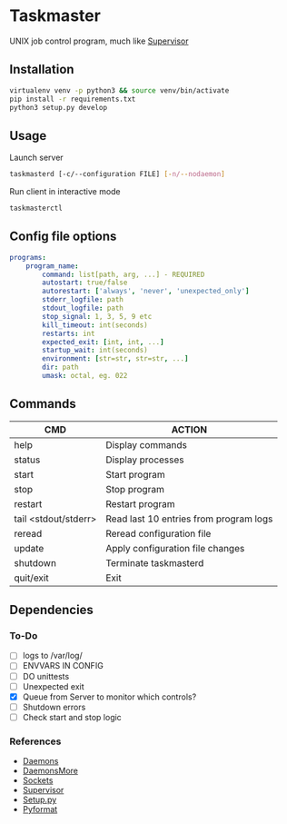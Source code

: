 # Taskmaster
UNIX job control program, much like [Supervisor](http://supervisord.org/)

## Installation
```sh
virtualenv venv -p python3 && source venv/bin/activate
pip install -r requirements.txt
python3 setup.py develop
```

## Usage

Launch server
```sh
taskmasterd [-c/--configuration FILE] [-n/--nodaemon]
```

Run client in interactive mode
```sh
taskmasterctl
```

## Config file options
```yaml
programs:
    program_name:
        command: list[path, arg, ...] - REQUIRED
        autostart: true/false
        autorestart: ['always', 'never', 'unexpected_only']
        stderr_logfile: path
        stdout_logfile: path
        stop_signal: 1, 3, 5, 9 etc
        kill_timeout: int(seconds)
        restarts: int
        expected_exit: [int, int, ...]
        startup_wait: int(seconds)
        environment: [str=str, str=str, ...]
        dir: path
        umask: octal, eg. 022
```

## Commands
| CMD | ACTION |
|---------|---------|
| help | Display commands |
| status | Display processes |
| start <name> | Start program |
| stop <name> | Stop program |
| restart <name> | Restart program |
| tail <name> <stdout/stderr> | Read last 10 entries from program logs |
| reread | Reread configuration file |
| update | Apply configuration file changes |
| shutdown | Terminate taskmasterd |
| quit/exit | Exit |

## Dependencies

### To-Do
- [ ] logs to /var/log/
- [ ] ENVVARS IN CONFIG
- [ ] DO unittests
- [ ] Unexpected exit
- [x] Queue from Server to monitor which controls?
- [ ] Shutdown errors
- [ ] Check start and stop logic

### References
- [Daemons](https://en.wikipedia.org/wiki/Daemon_(computing))
- [DaemonsMore](http://www.cems.uwe.ac.uk/~irjohnso/coursenotes/lrc/system/daemons/d3.htm)
- [Sockets](https://pymotw.com/2/socket/tcp.html)
- [Supervisor](https://www.digitalocean.com/community/tutorials/how-to-install-and-manage-supervisor-on-ubuntu-and-debian-vps)
- [Setup.py](https://amir.rachum.com/blog/2017/07/28/python-entry-points/)
- [Pyformat](https://pyformat.info/)
